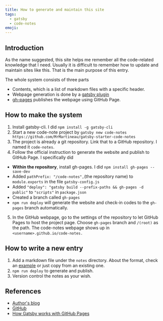 ```yaml
---
title: How to generate and maintain this site
tags:
  - gatsby
  - code-notes
emoji:
---
```


## Introduction
As the name suggested, this site helps me remember all the code-related knowledge that I need. Usually it is difficult to remember how to update and maintain sites like this. That is the main purpose of this entry.

The whole system consists of three parts
- Contents, which is a list of markdown files with a specific header.
- Webpage generation is done by a [gatsby plugin](https://www.gatsbyjs.com/plugins/gatsby-theme-code-notes/)
- [gh-pages](https://www.npmjs.com/package/gh-pages) publishes the webpage using GitHub Page.

## How to make the system
1. Install gatsby-cli. I did `npm install -g gatsby-cli`
2. Start a new code-note project by `gatsby new code-notes https://github.com/MrMartineau/gatsby-starter-code-notes`
3. The project is already a git repository. Link that to a GitHub repository. I named it `code-notes`.
4. Follow the official instruction to generate the website and publish to GitHub Page. I specifically did
  - **Within the repository**, install gh-pages. I did `npm install gh-pages --save-dev`
  - Added `pathPrefix: "/code-notes",`(the repository name) to `module.exports` in the file `gatsby-config.js`
  - Added `"deploy": "gatsby build --prefix-paths && gh-pages -d public"` to `"scripts"` in `package.json`
  - Created a branch called `gh-pages`
  - `npm run deploy` will generate the website and check-in codes to the `gh-pages` branch automatically.
5. In the GitHub webpage, go to the settings of the repository to let GitHub Pages to host the project page. Choose `gh-pages` branch and `/(root)` as the path. The code-notes webpage shows up in `<username>.github.io/code-notes.`

## How to write a new entry
1. Add a markdown file under the `notes` directory. About the format, check an [example](https://github.com/mrmartineau/gatsby-starter-code-notes/blob/master/notes/example-note.md) or just copy from an existing one.
2. `npm run deploy` to generate and publish.
3. Version control the notes as your wish.

## References

- [Author's blog](https://zander.wtf/blog/code-notes-release)
- [GitHub](https://github.com/MrMartineau/gatsby-starter-code-notes)
- [How Gatsby works with GitHub Pages](https://www.gatsbyjs.com/docs/how-gatsby-works-with-github-pages/)